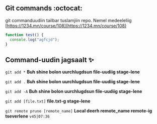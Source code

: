 ## Git commands :octocat:

git commanduudiin tailbar tuslamjiin repo. Nemel medeeleliig [https://1234.mn/course/108](https://1234.mn/course/108)

```javascript
function test() {
  console.log("agfcjd");
}
```

## Command-uudin jagsaalt :sparkles:

`git add *` **Buh shine bolon uurchlugdsun file-uudiig stage-lene**

`git add .` **Buh shine bolon uurchlugdsun file-uudiig stage-lene**

`git add -A` **Buh shine bolon uurchlugdsun file-uudiig stage-lene**

`git add [file.txt]` **file.txt-g stage-lene**

`git remote prune [remote_name]` **Local deerh remote_name remote-ig tseverlene** `v45|07:36`
